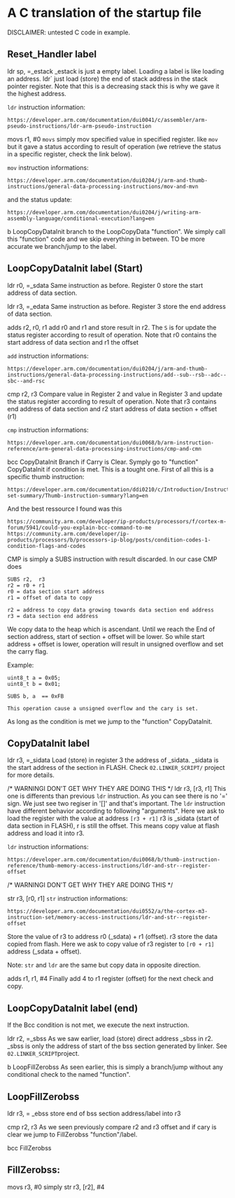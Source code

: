 # A C translation of the startup file
DISCLAIMER: untested C code in example.

## Reset_Handler label
ldr   sp, =_estack
_estack is just a empty label. Loading a label is like loading an address.
ldr` just load (store) the end of stack address in the stack pointer register.
Note that this is a decreasing stack this is why we gave it the highest address.

`ldr` instruction information:

	https://developer.arm.com/documentation/dui0041/c/assembler/arm-pseudo-instructions/ldr-arm-pseudo-instruction


movs	r1, #0
`movs` simply mov specified value in specified register. like `mov` but it gave 
a status according to result of operation (we retrieve the status in a 
specific register, check the link below).

`mov` instruction informations:

	https://developer.arm.com/documentation/dui0204/j/arm-and-thumb-instructions/general-data-processing-instructions/mov-and-mvn

and the status update:

	https://developer.arm.com/documentation/dui0204/j/writing-arm-assembly-language/conditional-execution?lang=en


b	LoopCopyDataInit
branch to the LoopCopyData "function".
We simply call this "function" code and we skip everything in between.
TO be more accurate we branch/jump to the label.

## LoopCopyDataInit label (Start)
ldr	r0, =_sdata
Same instruction as before. Register 0 store the start address of data section.

ldr	r3, =_edata
Same instruction as before. Register 3 store the end address of data section.

adds	r2, r0, r1
add r0 and r1 and store result in r2. The `S` is for update the status register 
according to result of operation.
Note that r0 contains the start address of data section and r1 the offset

`add` instruction informations:

	https://developer.arm.com/documentation/dui0204/j/arm-and-thumb-instructions/general-data-processing-instructions/add--sub--rsb--adc--sbc--and-rsc

cmp	r2, r3
Compare value in Register 2 and value in Register 3 and update the status 
register according to result of operation.
Note that r3 contains end address of data section and r2 start address of data 
section  + offset (r1)

`cmp` instruction informations:

	https://developer.arm.com/documentation/dui0068/b/arm-instruction-reference/arm-general-data-processing-instructions/cmp-and-cmn

bcc	CopyDataInit
Branch if Carry is Clear. Symply go to "function" CopyDataInit if condition is met.
This is a tought one.
First of all this is a specific thumb instruction:

	https://developer.arm.com/documentation/ddi0210/c/Introduction/Instruction-set-summary/Thumb-instruction-summary?lang=en

And the best ressource I found was this

	https://community.arm.com/developer/ip-products/processors/f/cortex-m-forum/5941/could-you-explain-bcc-command-to-me
	https://community.arm.com/developer/ip-products/processors/b/processors-ip-blog/posts/condition-codes-1-condition-flags-and-codes

CMP is simply a SUBS instruction with result discarded. In our case CMP does 

	SUBS r2,  r3
	r2 = r0 + r1
	r0 = data section start address
	r1 = offset of data to copy

	r2 = address to copy data growing towards data section end address
	r3 = data section end address

We copy data to the heap which is ascendant.
Until we reach the End of section address, start of section + offset will be 
lower. 
So while start address + offset is lower, operation will result in 
unsigned overflow and set the carry flag.

Example:
	
	uint8_t a = 0x05;
	uint8_t b = 0x01;

	SUBS b, a  == 0xFB
	
	This operation cause a unsigned overflow and the cary is set.

As long as the condition is met we jump to the "function"  CopyDataInit.


## CopyDataInit label
ldr	r3, =_sidata
Load (store) in register 3 the address of _sidata.
_sidata is the start address of the section in FLASH. Check `02.LINKER_SCRIPT/` 
project for more details.

/* WARNINGI DON'T GET WHY THEY ARE DOING THIS */
ldr	r3, [r3, r1]
This one is differents than previous `ldr` instruction.
As you can see there is no '=' sign. We just see two regiser in '[]' and that's
 important. The `ldr` instruction have different behavior according to following 
 "arguments".
 Here we ask to load the register with the value at address `[r3 + r1]` 
 r3 is _sidata (start of data section in FLASH), r is still the offset.
 This means copy value at flash address and load it into r3.

`ldr` instruction informations:

	https://developer.arm.com/documentation/dui0068/b/thumb-instruction-reference/thumb-memory-access-instructions/ldr-and-str--register-offset
/* WARNINGI DON'T GET WHY THEY ARE DOING THIS */

str	r3, [r0, r1]
`str` instruction informations:
	
	https://developer.arm.com/documentation/dui0552/a/the-cortex-m3-instruction-set/memory-access-instructions/ldr-and-str--register-offset

Store the value of r3 to address r0 (_sdata) + r1 (offset). 
r3 store the data copied from flash. Here we 
ask to copy value of r3 register to `[r0 + r1]` address (_sdata + offset).

Note: `str` and `ldr` are the same but copy data in opposite direction.

adds	r1, r1, #4
Finally add 4 to r1 register (offset) for the next check and copy.



## LoopCopyDataInit label (end)
If the Bcc condition is not met, we execute the next instruction.

ldr	r2, =_sbss
As we saw earlier, load (store) direct address _sbss in r2. _sbss is only the
 address of start of the bss section generated by linker. 
See `02.LINKER_SCRIPT`project.


b	LoopFillZerobss
As seen earlier, this is simply a branch/jump without any conditional check 
to the named "function". 


## LoopFillZerobss
ldr	r3, = _ebss
store end of bss section address/label into r3

cmp	r2, r3
As we seen previously compare r2 and r3 offset and if cary is clear we jump to 
FillZerobss "function"/label.

bcc	FillZerobss

## FillZerobss:
movs	r3, #0
simply 
	str	r3, [r2], #4
